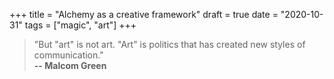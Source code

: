 +++
title = "Alchemy as a creative framework"
draft = true
date = "2020-10-31"
tags = ["magic", "art"]
+++

> "But "art" is not art. "Art" is politics that has created new styles of communication."  
**-- Malcom Green**
